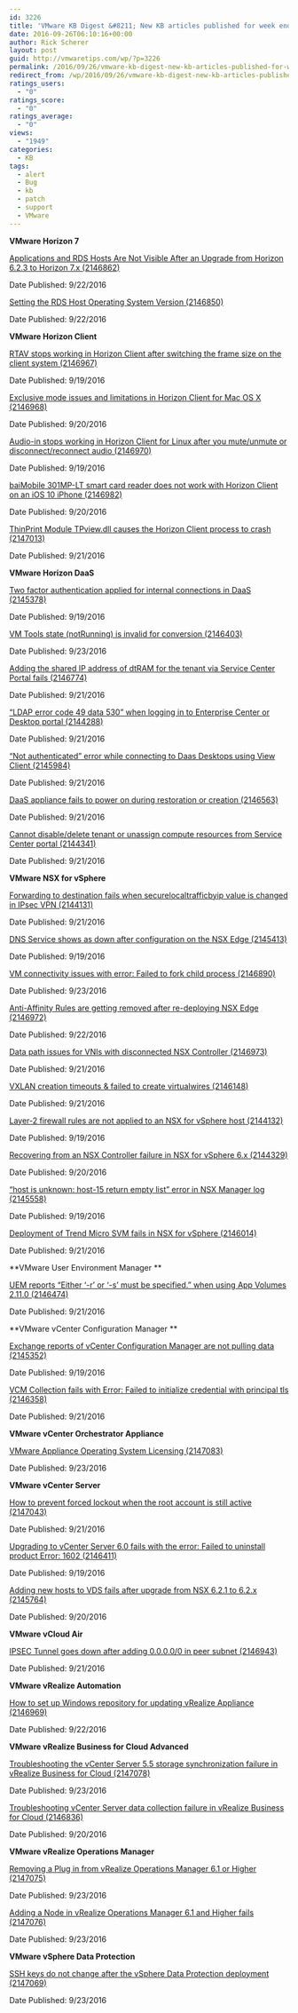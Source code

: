 ```yaml
---
id: 3226
title: 'VMware KB Digest &#8211; New KB articles published for week ending 09/24/16'
date: 2016-09-26T06:10:16+00:00
author: Rick Scherer
layout: post
guid: http://vmwaretips.com/wp/?p=3226
permalink: /2016/09/26/vmware-kb-digest-new-kb-articles-published-for-week-ending-092416/
redirect_from: /wp/2016/09/26/vmware-kb-digest-new-kb-articles-published-for-week-ending-092416/
ratings_users:
  - "0"
ratings_score:
  - "0"
ratings_average:
  - "0"
views:
  - "1949"
categories:
  - KB
tags:
  - alert
  - Bug
  - kb
  - patch
  - support
  - VMware
---
```

**VMware Horizon 7**
  
[Applications and RDS Hosts Are Not Visible After an Upgrade from Horizon 6.2.3 to Horizon 7.x (2146862)](http://bit.ly/2daM3w2)
  
Date Published: 9/22/2016
  
[Setting the RDS Host Operating System Version (2146850)](http://bit.ly/2cxZwjH)
  
Date Published: 9/22/2016

**VMware Horizon Client**
  
[RTAV stops working in Horizon Client after switching the frame size on the client system (2146967)](http://bit.ly/2daLP8h)
  
Date Published: 9/19/2016
  
[Exclusive mode issues and limitations in Horizon Client for Mac OS X (2146968)](http://bit.ly/2cy0DA6)
  
Date Published: 9/20/2016
  
[Audio-in stops working in Horizon Client for Linux after you mute/unmute or disconnect/reconnect audio (2146970)](http://bit.ly/2daMnLh)
  
Date Published: 9/19/2016
  
[baiMobile 301MP-LT smart card reader does not work with Horizon Client on an iOS 10 iPhone (2146982)](http://bit.ly/2cxYXqj)
  
Date Published: 9/20/2016
  
[ThinPrint Module TPview.dll causes the Horizon Client process to crash (2147013)](http://bit.ly/2daMkPI)
  
Date Published: 9/21/2016



**VMware Horizon DaaS**
  
[Two factor authentication applied for internal connections in DaaS (2145378)](http://bit.ly/2cy02OH)
  
Date Published: 9/19/2016
  
[VM Tools state (notRunning) is invalid for conversion (2146403)](http://bit.ly/2daMaI7)
  
Date Published: 9/23/2016
  
[Adding the shared IP address of dtRAM for the tenant via Service Center Portal fails (2146774)](http://bit.ly/2cxZ84R)
  
Date Published: 9/21/2016
  
[“LDAP error code 49 data 530” when logging in to Enterprise Center or Desktop portal (2144288)](http://bit.ly/2daLLp7)
  
Date Published: 9/21/2016
  
[“Not authenticated” error while connecting to Daas Desktops using View Client (2145984)](http://bit.ly/2cy0lcq)
  
Date Published: 9/21/2016
  
[DaaS appliance fails to power on during restoration or creation (2146563)](http://bit.ly/2daMrea)
  
Date Published: 9/21/2016
  
[Cannot disable/delete tenant or unassign compute resources from Service Center portal (2144341)](http://bit.ly/2cxYUuE)
  
Date Published: 9/21/2016

**VMware NSX for vSphere**
  
[Forwarding to destination fails when securelocaltrafficbyip value is changed in IPsec VPN (2144131)](http://bit.ly/2daMeHM)
  
Date Published: 9/21/2016
  
[DNS Service shows as down after configuration on the NSX Edge (2145413)](http://bit.ly/2cxYUeb)
  
Date Published: 9/19/2016
  
[VM connectivity issues with error: Failed to fork child process (2146890)](http://bit.ly/2daLvqc)
  
Date Published: 9/23/2016
  
[Anti-Affinity Rules are getting removed after re-deploying NSX Edge (2146972)](http://bit.ly/2cxYPHq)
  
Date Published: 9/22/2016
  
[Data path issues for VNIs with disconnected NSX Controller (2146973)](http://bit.ly/2daLNNH)
  
Date Published: 9/21/2016
  
[VXLAN creation timeouts & failed to create virtualwires (2146148)](http://bit.ly/2cy25SM)
  
Date Published: 9/21/2016
  
[Layer-2 firewall rules are not applied to an NSX for vSphere host (2144132)](http://bit.ly/2daL4w0)
  
Date Published: 9/19/2016
  
[Recovering from an NSX Controller failure in NSX for vSphere 6.x (2144329)](http://bit.ly/2cy0EEa)
  
Date Published: 9/20/2016
  
[“host is unknown: host-15 return empty list” error in NSX Manager log (2145558)](http://bit.ly/2daLK4x)
  
Date Published: 9/19/2016
  
[Deployment of Trend Micro SVM fails in NSX for vSphere (2146014)](http://bit.ly/2cxZKrn)
  
Date Published: 9/21/2016

**VMware User Environment Manager **
  
[UEM reports “Either ‘-r’ or ‘-s’ must be specified.” when using App Volumes 2.11.0 (2146474)](http://bit.ly/2daLu5C)
  
Date Published: 9/21/2016

**VMware vCenter Configuration Manager **
  
[Exchange reports of vCenter Configuration Manager are not pulling data (2145352)](http://bit.ly/2cxYYun)
  
Date Published: 9/19/2016
  
[VCM Collection fails with Error: Failed to initialize credential with principal tls (2146358)](http://bit.ly/2daKqPd)
  
Date Published: 9/21/2016

**VMware vCenter Orchestrator Appliance**
  
[VMware Appliance Operating System Licensing (2147083)](http://bit.ly/2cxYVyI)
  
Date Published: 9/23/2016

**VMware vCenter Server**
  
[How to prevent forced lockout when the root account is still active (2147043)](http://bit.ly/2daLfaM)
  
Date Published: 9/21/2016
  
[Upgrading to vCenter Server 6.0 fails with the error: Failed to uninstall product Error: 1602 (2146411)](http://bit.ly/2cxZSXw)
  
Date Published: 9/19/2016
  
[Adding new hosts to VDS fails after upgrade from NSX 6.2.1 to 6.2.x (2145764)](http://bit.ly/2daKs9N)
  
Date Published: 9/20/2016

**VMware vCloud Air**
  
[IPSEC Tunnel goes down after adding 0.0.0.0/0 in peer subnet (2146943)](http://bit.ly/2cxYVif)
  
Date Published: 9/21/2016

**VMware vRealize Automation**
  
[How to set up Windows repository for updating vRealize Appliance (2146969)](http://bit.ly/2daLgvm)
  
Date Published: 9/22/2016

**VMware vRealize Business for Cloud Advanced**
  
[Troubleshooting the vCenter Server 5.5 storage synchronization failure in vRealize Business for Cloud (2147078)](http://bit.ly/2cy0219)
  
Date Published: 9/23/2016
  
[Troubleshooting vCenter Server data collection failure in vRealize Business for Cloud (2146836)](http://bit.ly/2daKUF5)
  
Date Published: 9/20/2016

**VMware vRealize Operations Manager**
  
[Removing a Plug in from vRealize Operations Manager 6.1 or Higher (2147075)](http://bit.ly/2cxZMiZ)
  
Date Published: 9/23/2016
  
[Adding a Node in vRealize Operations Manager 6.1 and Higher fails (2147076)](http://bit.ly/2daM5V3)
  
Date Published: 9/23/2016

**VMware vSphere Data Protection**
  
[SSH keys do not change after the vSphere Data Protection deployment (2147069)](http://bit.ly/2cxZGaO)
  
Date Published: 9/23/2016